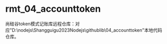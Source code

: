 # rmt_04_accounttoken
尚硅谷token模式记账库远程仓库：对应"D:\nodejs\Shangguigu2023Nodejs\githublib\04_accounttoken"本地代码仓库。
